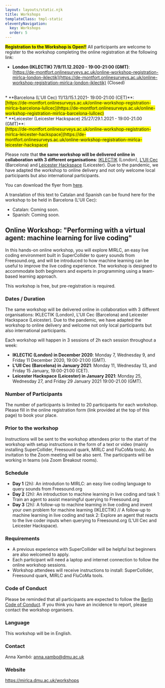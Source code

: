 ```yaml
---
layout: layouts/static.njk
title: Workshops
templateClass: tmpl-static
eleventyNavigation:
  key: Workshops
  order: 5
---
```



**<span style="background-color: #FFFF00">Registration to the Workshop is Open!!**</span> All participants are welcome to register to the workshop completing the online registration at the following link:

* **London (IKLECTIK) 7/9/11.12.2020 - 19:00-21:00 (GMT)**:<br /> [https://de-montfort.onlinesurveys.ac.uk/online-workshop-registration-mirlca-london-iklectik](https://de-montfort.onlinesurveys.ac.uk/online-workshop-registration-mirlca-london-iklectik) (Closed)
<br />
* **Barcelona (L'Ull Cec) 11/13/15.1.2021- 19:00-21:00 (CET)**:<br />  <span style="background-color: #FFFF00">[https://de-montfort.onlinesurveys.ac.uk/online-workshop-registration-mirlca-barcelona-lullcec](https://de-montfort.onlinesurveys.ac.uk/online-workshop-registration-mirlca-barcelona-lullcec)</span>
<br />
* **Leicester (Leicester Hackspace) 25/27/29.1.2021 - 19:00-21.00 (GMT)**:<br />  <span style="background-color: #FFFF00">[https://de-montfort.onlinesurveys.ac.uk/online-workshop-registration-mirlca-leicester-hackspace](https://de-montfort.onlinesurveys.ac.uk/online-workshop-registration-mirlca-leicester-hackspace)</span>

Please note that **the same workshop will be delivered online in collaboration with 3 different organisations**: [IKLECTIK](http://iklectikoffsite.org/) (London), [L'Ull Cec](https://lullcec.org/) (Barcelona) and [Leicester Hackspace](https://leicesterhackspace.org.uk/) (Leicester). Due to the pandemic, we have adapted the workshop to online delivery and not only welcome local participants but also international participants.

<!-- <iframe name="embed_readonly" src="https://pad.riseup.net/p/r.e47580bd23482fe9d3fc869b18d93354?showControls=true&showChat=true&showLineNumbers=true&useMonospaceFont=false&authorship=false" width="100%" height="600" frameborder="0"></iframe> -->

You can download the flyer from [here](https://mirlca.dmu.ac.uk/promo/workshop-flyer/).

A translation of this text to Catalan and Spanish can be found here for the workshop to be held in Barcelona (L'Ull Cec):

* Catalan: Coming soon.
* Spanish: Coming soon.


## Online Workshop: "Performing with a virtual agent: machine learning for live coding"

In this hands-on online workshop, you will explore MIRLC, an easy live coding environment built in SuperCollider to query sounds from Freesound.org, and will be introduced to how machine learning can be useful to improve the live coding experience. The workshop is designed to accommodate both beginners and experts in programming using a team-based learning approach. 
 
This workshop is free, but pre-registration is required.

### Dates / Duration

The same workshop will be delivered online in collaboration with 3 different organisations: IKLECTIK (London), L'Ull Cec (Barcelona) and Leicester Hackspace (Leicester). Due to the pandemic, we have adapted the workshop to online delivery and welcome not only local participants but also international participants.

Each workshop will happen in 3 sessions of 2h each session throughout a week:
    
* **IKLECTIC (London) in December 2020**: Monday 7, Wednesday 9, and Friday 11 December 2020, 19:00-21:00 (GMT).
* **L'Ull Cec (Barcelona) in January 2021**: Monday 11, Wednesday 13, and Friday 15 January, 19:00-21:00 (CET). 
* **Leicester Hackspace (Leicester) in January 2021**: Monday 25, Wednesday 27, and Friday 29 January 2021 19:00-21.00 (GMT).

### Number of Participants

The number of participants is limited to 20 participants for each workshop. Please fill in the online registration form (link provided at the top of this page) to book your place.

### Prior to the workshop

Instructions will be sent to the workshop attendees prior to the start of the workshop with setup instructions in the form of a text or video (mainly installing SuperCollider, Freesound quark, MIRLC and FluCoMa tools). An invitation to the Zoom meeting will be also sent. The participants will be working in teams (via Zoom Breakout rooms).

### Schedule

* **Day 1** (2h): An introdution to MIRLC: an easy live coding language to query sounds from Freesound.org
* **Day 2** (2h): An introduction to machine learning in live coding and task 1: Train an agent to assist meaningful querying to Freesound.org 
* **Day 3** (2h): A follow-up to machine learning in live coding and invent your own problem for machine learning (IKLECTIK) // A follow-up to machine learning in live coding and task 2: Explore an agent that reacts to the live coder inputs when querying to Freesound.org (L'Ull Cec and Leicester Hackspace).

### Requirements

* A previous experience with SuperCollider will be helpful but beginners are also welcomed to apply.
* Each participant will need a laptop and internet connection to follow the online workshop sessions. 
* Workshop attendees will receive instructions to install: SuperCollider, Freesound quark, MIRLC and FluCoMa tools.

### Code of Conduct

Please be reminded that all participants are expected to follow the [Berlin Code of Conduct](https://berlincodeofconduct.org/). If you think you have an incidence to report, please contact the workshop organisers.

### Language

This workshop will be in English.

### Contact

Anna Xambó: anna.xambo@dmu.ac.uk

### Website

https://mirlca.dmu.ac.uk/workshops